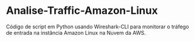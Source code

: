 # Analise-Traffic-Amazon-Linux
Código de script em Python usando Wireshark-CLI para monitorar o tráfego de entrada na instância Amazon Linux na Nuvem da AWS.
